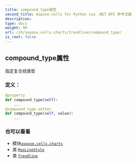 ```yaml
---
title: compound_type属性
second_title: Aspose.Cells for Python via .NET API 参考文献
description:
type: docs
weight: 90
url: /zh/aspose.cells.charts/trendline/compound_type/
is_root: false
---
```

## compound_type属性

指定复合线类型
### 定义：
```python
@property
def compound_type(self):
    ...
@compound_type.setter
def compound_type(self, value):
    ...
```

### 也可以看看
* 模块[`aspose.cells.charts`](../../)
* 类 [`MsoLineStyle`](/cells/python-net/zh/aspose.cells.drawing/msolinestyle)
* 类 [`Trendline`](/cells/python-net/zh/aspose.cells.charts/trendline)
